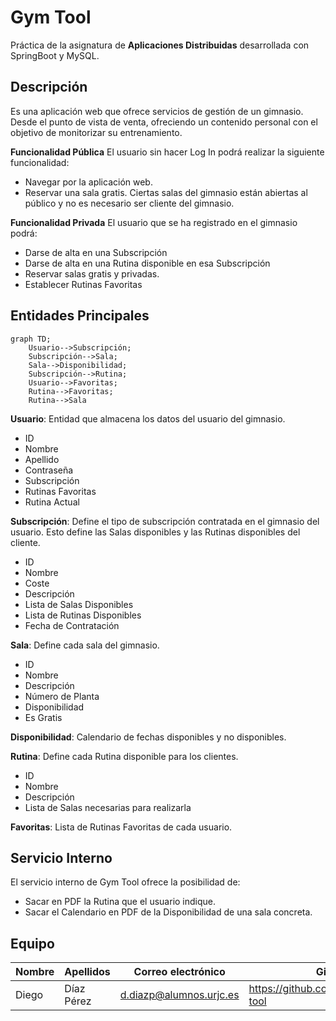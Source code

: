 # Gym Tool
Práctica de la asignatura de **Aplicaciones Distribuidas** desarrollada con SpringBoot y MySQL.

## Descripción
Es una aplicación web que ofrece servicios de gestión de un gimnasio. Desde el punto de vista de venta, ofreciendo un contenido personal con el objetivo de monitorizar su entrenamiento.

**Funcionalidad Pública**
El usuario sin hacer Log In podrá realizar la siguiente funcionalidad:
 - Navegar por la aplicación web.
 - Reservar una sala gratis. Ciertas salas del gimnasio están abiertas al público y no es necesario ser cliente del gimnasio.

**Funcionalidad Privada**
El usuario que se ha registrado en el gimnasio podrá:
 - Darse de alta en una Subscripción
 - Darse de alta en una Rutina disponible en esa Subscripción
 - Reservar salas gratis y privadas.
 - Establecer Rutinas Favoritas
 
## Entidades Principales
```mermaid
graph TD;
    Usuario-->Subscripción;
    Subscripción-->Sala;
    Sala-->Disponibilidad;
    Subscripción-->Rutina;
    Usuario-->Favoritas;
    Rutina-->Favoritas;
    Rutina-->Sala
```
**Usuario**: Entidad que almacena los datos del usuario del gimnasio.
 - ID
 - Nombre
 - Apellido
 - Contraseña
 - Subscripción
 - Rutinas Favoritas
 - Rutina Actual

**Subscripción**: Define el tipo de subscripción contratada en el gimnasio del usuario. Esto define las Salas disponibles y las Rutinas disponibles del cliente.
 - ID
 - Nombre
 - Coste
 - Descripción
 - Lista de Salas Disponibles
 - Lista de Rutinas Disponibles
 - Fecha de Contratación

**Sala**: Define cada sala del gimnasio. 
 - ID
 - Nombre
 - Descripción
 - Número de Planta
 - Disponibilidad
 - Es Gratis

**Disponibilidad**: Calendario de fechas disponibles y no disponibles.

**Rutina**: Define cada Rutina disponible para los clientes.
 - ID
 - Nombre
 - Descripción
 - Lista de Salas necesarias para realizarla
 
**Favoritas**: Lista de Rutinas Favoritas de cada usuario.

## Servicio Interno
El servicio interno de Gym Tool ofrece la posibilidad de:

 - Sacar en PDF la Rutina que el usuario indique.
 - Sacar el Calendario en PDF de la Disponibilidad de una sala concreta.

## Equipo
|Nombre|Apellidos|Correo electrónico|Github
|--|--|--|--|
|Diego|Díaz Pérez|d.diazp@alumnos.urjc.es|https://github.com/didushow/gym-tool

